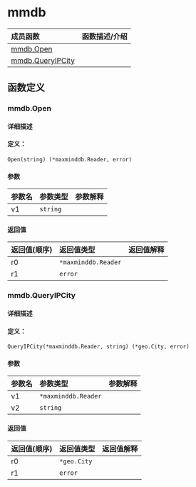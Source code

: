 # mmdb


|成员函数|函数描述/介绍|
|:------|:--------|
 | [mmdb.Open](#mmdbopen) |  |
 | [mmdb.QueryIPCity](#mmdbqueryipcity) |  |




 



## 函数定义

### mmdb.Open



#### 详细描述



#### 定义：

`Open(string) (*maxminddb.Reader, error)`


#### 参数

|参数名|参数类型|参数解释|
|:-----------|:---------- |:-----------|
| v1 | `string` |   |





#### 返回值

|返回值(顺序)|返回值类型|返回值解释|
|:-----------|:---------- |:-----------|
| r0 | `*maxminddb.Reader` |   |
| r1 | `error` |   |


 
### mmdb.QueryIPCity



#### 详细描述



#### 定义：

`QueryIPCity(*maxminddb.Reader, string) (*geo.City, error)`


#### 参数

|参数名|参数类型|参数解释|
|:-----------|:---------- |:-----------|
| v1 | `*maxminddb.Reader` |   |
| v2 | `string` |   |





#### 返回值

|返回值(顺序)|返回值类型|返回值解释|
|:-----------|:---------- |:-----------|
| r0 | `*geo.City` |   |
| r1 | `error` |   |


 


